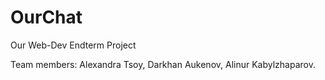 # OurChat
Our Web-Dev Endterm Project




Team members:  Alexandra Tsoy, Darkhan Aukenov, Alinur Kabylzhaparov.
